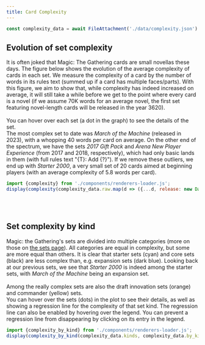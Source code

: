 ```yaml
---
title: Card Complexity
---
```


```js
const complexity_data = await FileAttachment('./data/complexity.json').json();
```

## Evolution of set complexity
<div>
It is often joked that Magic: The Gathering cards are small novellas these days. 
The figure below shows the evolution of the average complexity of cards in each set.
We measure the complexity of a card by the number of words in its rules text (summed up if a card has multiple faces/parts).
With this figure, we aim to show that, while complexity has indeed increased on average, it will still take a while before we get to the point where every card is a novel (if we assume 70K words for an average novel, the first set featuring novel-length cards will be released in the year 3620).
</div>
<br>
<div>
You can hover over each set (a dot in the graph) to see the details of the set.<br>
The most complex set to date was <i>March of the Machine</i> (released in 2023), with a whopping 40 words per card on average.
On the other end of the spectrum, we have the sets <i>2017 Gift Pack</i> and <i>Arena New Player Experience</i> (from 2017 and 2018, respectively), which had only basic lands in them (with full rules text "{T}: Add {?}").
If we remove these outliers, we end up with <i>Starter 2000</i>, a very small set of 20 cards aimed at beginning players (with an average complexity of 5.8 words per card).
</div>

```js
import {complexity} from './components/renderers-loader.js';
display(complexity(complexity_data.raw.map(d => ({...d, release: new Date(d.release)}))));
```

<br><br>

## Set complexity by kind
<div>
Magic: the Gathering's sets are divided into multiple categories (more on those on <a href="sets">the sets page</a>).
All categories are equal in complexity, but some are more equal than others.
It is clear that starter sets (cyan) and core sets (black) are less complex than, e.g. expansion sets (dark blue).
Looking back at our previous sets, we see that <i>Starter 2000</i> is indeed among the starter sets, with <i>March of the Machine</i> being an expansion set.
</div>
<br>
<div>
Among the really complex sets are also the draft innovation sets (orange) and commander (yellow) sets. <br>
You can hover over the sets (dots) in the plot to see their details, as well as showing a regression line for the complexity of that set kind.
The regression line can also be enabled by hovering over the legend.
You can prevent a regression line from disappearing by clicking on its entry in the legend.
</div>

```js
import {complexity_by_kind} from './components/renderers-loader.js';
display(complexity_by_kind(complexity_data.kinds, complexity_data.by_kind));
```